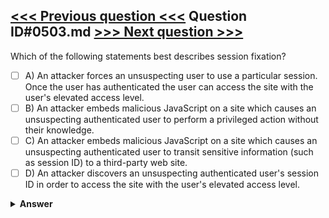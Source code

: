 [<<< Previous question <<<](0502.md)   Question ID#0503.md   [>>> Next question >>>](0504.md)
---

Which of the following statements best describes session fixation?

- [ ] A) An attacker forces an unsuspecting user to use a particular session. Once the user has authenticated the user can access the site with the user's elevated access level.
- [ ] B) An attacker embeds malicious JavaScript on a site which causes an unsuspecting authenticated user to perform a privileged action without their knowledge.
- [ ] C) An attacker embeds malicious JavaScript on a site which causes an unsuspecting authenticated user to transit sensitive information (such as session ID) to a third-party web site.
- [ ] D) An attacker discovers an unsuspecting authenticated user's session ID in order to access the site with the user's elevated access level.

<details><summary><b>Answer</b></summary>
<p>
  Answer: <strong>A</strong>
</p>
</details>
